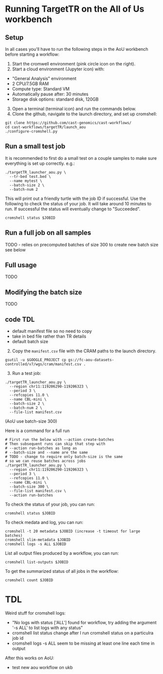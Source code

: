 # Running TargetTR on the All of Us workbench

## Setup

In all cases you'll have to run the following steps in the AoU workbench before starting a workflow:

1. Start the cromwell environment (pink circle icon on the right).
2. Start a cloud environment (Jupyter icon) with:
  * "General Analysis" environment
  * 2 CPU/7.5GB RAM
  * Compute type: Standard VM
  * Automatically pause after: 30 minutes
  * Storage disk options: standard disk, 120GB
3. Open a terminal (terminal icon) and run the commands below.
4. Clone the github, navigate to the launch directory, and set up cromshell:

```
git clone https://github.com/cast-genomics/cast-workflows/
cd cast-workflows/targetTR/launch_aou
./configure-cromshell.py
```

## Run a small test job

It is recommended to first do a small test on a couple samples to make sure everything is set up correctly. e.g.:

```
./targetTR_launcher_aou.py \
  --tr-bed test.bed \
  --name mytest \
  --batch-size 2 \
  --batch-num 2 
```

This will print out a friendly turtle with the job ID if successful. Use the following to check the status of your job. It will take around 10 minutes to run. If successful the status will eventually change to "Succeeded".

```
cromshell status $JOBID
```

## Run a full job on all samples

TODO - relies on precomputed batches of size 300
to create new batch size see below

## Full usage

TODO

## Modifying the batch size

TODO

## code TDL
- default manifest file so no need to copy
- take in bed file rather than TR details
- default batch size


2. Copy the `manifest.csv` file with the CRAM paths to the launch directory.
```
gsutil -u $GOOGLE_PROJECT cp gs://fc-aou-datasets-controlled/v7/wgs/cram/manifest.csv .
```

3. Run a test job:

```
./targetTR_launcher_aou.py \
  --region chr11:119206290-119206323 \
  --period 3 \
  --refcopies 11.0 \
  --name CBL-mini \
  --batch-size 2 \
  --batch-num 2 \
  --file-list manifest.csv 
```
(AoU use batch-size 300)

Here is a command for a full run
```
# First run the below with --action create-batches
# Then subsequent runs can skip that step with
# --action run-batches as long as 
# --batch-size and --name are the same
# TODO - change to require only batch-size is the same
# so we can reuse batches across jobs
./targetTR_launcher_aou.py \
  --region chr11:119206290-119206323 \
  --period 3 \
  --refcopies 11.0 \
  --name CBL-mini \
  --batch-size 300 \
  --file-list manifest.csv \
  --action run-batches
```

To check the status of your job, you can run:
```
cromshell status $JOBID
```  
       
To check medata and log, you can run:
```
cromshell -t 20 metadata $JOBID (increase -t timeout for large batches)
cromshell slim-metadata $JOBID
cromshell logs -s ALL $JOBID

```
List all output files produced by a workflow, you can run:
```
cromshell list-outputs $JOBID
```

To get the summarized status of all jobs in the workflow:
```
cromshell count $JOBID
```
# TDL

Weird stuff for cromshell logs:
* "No logs with status ['ALL'] found for workflow, try adding the argument '-s ALL' to list logs with any status"
* cromshell list status change after I run cromshell status on a particulra job id
* cromshell logs -s ALL seem to be missing at least one line each time in output

After this works on AoU:
* test new aou workflow on ukb
